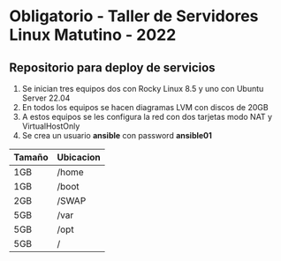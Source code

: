 # Obligatorio - Taller de Servidores Linux Matutino - 2022

## Repositorio para deploy de servicios 

1. Se inician tres equipos dos con Rocky Linux 8.5 y uno con Ubuntu Server 22.04
2. En todos los equipos se hacen diagramas LVM con discos de 20GB
3. A estos equipos se les configura la red con dos tarjetas modo NAT y VirtualHostOnly
4. Se crea un usuario **ansible** con password **ansible01**

| Tamaño | Ubicacion |
| ----------- | ----------- |
| 1GB | /home |
| 1GB | /boot |
| 2GB | /SWAP|
| 5GB | /var |
| 5GB | /opt |
| 5GB | /    |

